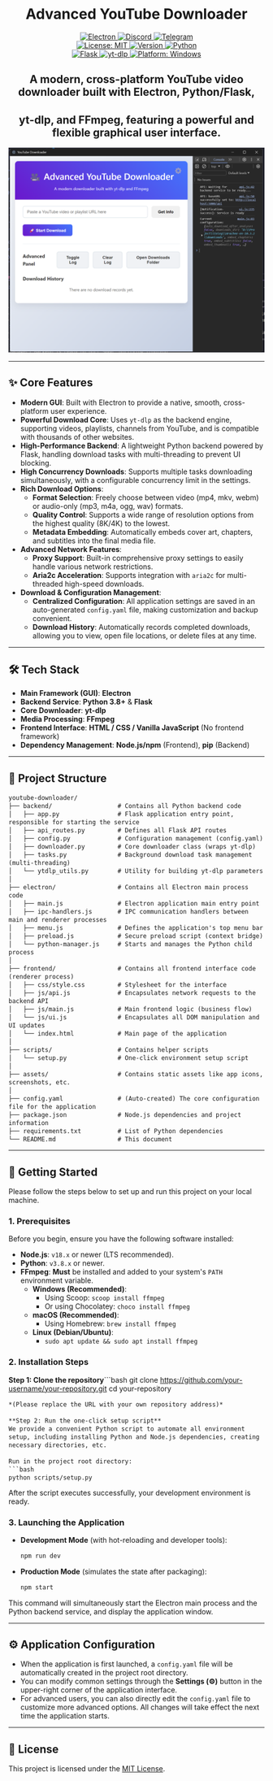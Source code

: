 <h1 align = "center" color = "red">Advanced YouTube Downloader</h1>


  <!-- 第一行 -->
  <div align = "center">
    <a href="https://www.electronjs.org/" title="Electron">
      <img src="https://img.shields.io/badge/Electron-47848F?style=flat&logo=electron&logoColor=white" alt="Electron">
    </a>
    <a href="https://discord.gg/BNvHMDr7" title="Discord">
      <img src="https://img.shields.io/badge/Discord-5865F2?style=flat&logo=discord&logoColor=white" alt="Discord">
    </a>
    <a href="https://t.me/+dHEs5v_mLfNjYjk0" title="Telegram">
      <img src="https://img.shields.io/badge/Telegram-2CA5E0?style=flat&logo=telegram&logoColor=white" alt="Telegram">
    </a>
  </div>
  
  <!-- 第二行 -->
  <div align = "center">
    <a href="https://opensource.org/licenses/MIT" title="License: MIT">
      <img src="https://img.shields.io/badge/License-MIT-yellow?style=flat" alt="License: MIT">
    </a>
    <a href="#" title="Version">
      <img src="https://img.shields.io/badge/version-10.4.2-red?style=flat" alt="Version">
    </a>
    <a href="https://www.python.org/" title="Python">
      <img src="https://img.shields.io/badge/Python-3776AB?style=flat&logo=python&logoColor=white" alt="Python">
    </a>
  </div>

  <!-- 第三行 -->
  <div align = "center">
    <a href="https://flask.palletsprojects.com/" title="Flask">
      <img src="https://img.shields.io/badge/Flask-000000?style=flat&logo=flask&logoColor=white" alt="Flask">
    </a>
    <a href="https://github.com/yt-dlp/yt-dlp" title="yt-dlp">
      <img src="https://img.shields.io/badge/yt--dlp-latest-brightgreen?style=flat" alt="yt-dlp">
    </a>
    <a href="https://dotnet.microsoft.com/zh-cn/download/dotnet/latest/runtime" title="Platform: Windows">
      <img src="https://img.shields.io/badge/Platform-Windows-0078D6?style=flat&logo=windows&logoColor=white" alt="Platform: Windows">
    </a>
  </div>

<h2 align = "center">A modern, cross-platform YouTube video downloader built with Electron, Python/Flask,</h2>
<h2 align = "center">yt-dlp, and FFmpeg, featuring a powerful and flexible graphical user interface.</h2>

![Application Screenshot](photograph/screenshot.png)

---

## ✨ Core Features

- **Modern GUI**: Built with Electron to provide a native, smooth, cross-platform user experience.
- **Powerful Download Core**: Uses `yt-dlp` as the backend engine, supporting videos, playlists, channels from YouTube, and is compatible with thousands of other websites.
- **High-Performance Backend**: A lightweight Python backend powered by Flask, handling download tasks with multi-threading to prevent UI blocking.
- **High Concurrency Downloads**: Supports multiple tasks downloading simultaneously, with a configurable concurrency limit in the settings.
- **Rich Download Options**:
  - **Format Selection**: Freely choose between video (mp4, mkv, webm) or audio-only (mp3, m4a, ogg, wav) formats.
  - **Quality Control**: Supports a wide range of resolution options from the highest quality (8K/4K) to the lowest.
  - **Metadata Embedding**: Automatically embeds cover art, chapters, and subtitles into the final media file.
- **Advanced Network Features**:
  - **Proxy Support**: Built-in comprehensive proxy settings to easily handle various network restrictions.
  - **Aria2c Acceleration**: Supports integration with `aria2c` for multi-threaded high-speed downloads.
- **Download & Configuration Management**:
  - **Centralized Configuration**: All application settings are saved in an auto-generated `config.yaml` file, making customization and backup convenient.
  - **Download History**: Automatically records completed downloads, allowing you to view, open file locations, or delete files at any time.

---

## 🛠️ Tech Stack

- **Main Framework (GUI)**: **Electron**
- **Backend Service**: **Python 3.8+** & **Flask**
- **Core Downloader**: **yt-dlp**
- **Media Processing**: **FFmpeg**
- **Frontend Interface**: **HTML / CSS / Vanilla JavaScript** (No frontend framework)
- **Dependency Management**: **Node.js/npm** (Frontend), **pip** (Backend)

---

## 📂 Project Structure

```
youtube-downloader/
├── backend/                  # Contains all Python backend code
│   ├── app.py                # Flask application entry point, responsible for starting the service
│   ├── api_routes.py         # Defines all Flask API routes
│   ├── config.py             # Configuration management (config.yaml)
│   ├── downloader.py         # Core downloader class (wraps yt-dlp)
│   ├── tasks.py              # Background download task management (multi-threading)
│   └── ytdlp_utils.py        # Utility for building yt-dlp parameters
│
├── electron/                 # Contains all Electron main process code
│   ├── main.js               # Electron application main entry point
│   ├── ipc-handlers.js       # IPC communication handlers between main and renderer processes
│   ├── menu.js               # Defines the application's top menu bar
│   ├── preload.js            # Secure preload script (context bridge)
│   └── python-manager.js     # Starts and manages the Python child process
│
├── frontend/                 # Contains all frontend interface code (renderer process)
│   ├── css/style.css         # Stylesheet for the interface
│   ├── js/api.js             # Encapsulates network requests to the backend API
│   ├── js/main.js            # Main frontend logic (business flow)
│   └── js/ui.js              # Encapsulates all DOM manipulation and UI updates
│   └── index.html            # Main page of the application
│
├── scripts/                  # Contains helper scripts
│   └── setup.py              # One-click environment setup script
│
├── assets/                   # Contains static assets like app icons, screenshots, etc.
│
├── config.yaml               # (Auto-created) The core configuration file for the application
├── package.json              # Node.js dependencies and project information
├── requirements.txt          # List of Python dependencies
└── README.md                 # This document
```

---

## 🏁 Getting Started

Please follow the steps below to set up and run this project on your local machine.

### 1. Prerequisites

Before you begin, ensure you have the following software installed:

- **Node.js**: `v18.x` or newer (LTS recommended).
- **Python**: `v3.8.x` or newer.
- **FFmpeg**: **Must** be installed and added to your system's `PATH` environment variable.
  - **Windows (Recommended)**:
    - Using Scoop: `scoop install ffmpeg`
    - Or using Chocolatey: `choco install ffmpeg`
  - **macOS (Recommended)**:
    - Using Homebrew: `brew install ffmpeg`
  - **Linux (Debian/Ubuntu)**:
    - `sudo apt update && sudo apt install ffmpeg`

### 2. Installation Steps

**Step 1: Clone the repository**```bash
git clone https://github.com/your-username/your-repository.git
cd your-repository
```
*(Please replace the URL with your own repository address)*

**Step 2: Run the one-click setup script**
We provide a convenient Python script to automate all environment setup, including installing Python and Node.js dependencies, creating necessary directories, etc.

Run in the project root directory:
```bash
python scripts/setup.py
```
After the script executes successfully, your development environment is ready.

### 3. Launching the Application

- **Development Mode** (with hot-reloading and developer tools):
  ```bash
  npm run dev
  ```

- **Production Mode** (simulates the state after packaging):
  ```bash
  npm start
  ```
This command will simultaneously start the Electron main process and the Python backend service, and display the application window.

---

## ⚙️ Application Configuration

- When the application is first launched, a `config.yaml` file will be automatically created in the project root directory.
- You can modify common settings through the **Settings (⚙️)** button in the upper-right corner of the application interface.
- For advanced users, you can also directly edit the `config.yaml` file to customize more advanced options. All changes will take effect the next time the application starts.

---

## 📜 License

This project is licensed under the [MIT License](LICENSE).

